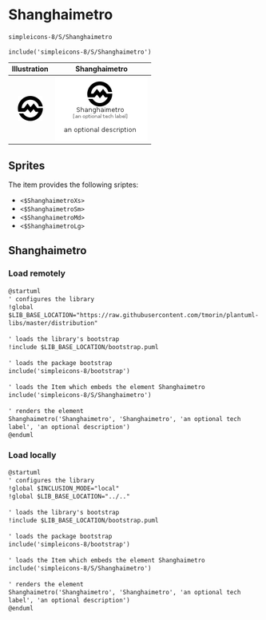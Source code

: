 # Shanghaimetro


```text
simpleicons-8/S/Shanghaimetro
```

```text
include('simpleicons-8/S/Shanghaimetro')
```



| Illustration | Shanghaimetro |
| :---: | :---: |
| ![illustration for Illustration](../../simpleicons-8/S/Shanghaimetro.png) | ![illustration for Shanghaimetro](../../simpleicons-8/S/Shanghaimetro.Local.png) |



## Sprites
The item provides the following sriptes:

- `<$ShanghaimetroXs>`
- `<$ShanghaimetroSm>`
- `<$ShanghaimetroMd>`
- `<$ShanghaimetroLg>`





## Shanghaimetro

### Load remotely
```plantuml
@startuml
' configures the library
!global $LIB_BASE_LOCATION="https://raw.githubusercontent.com/tmorin/plantuml-libs/master/distribution"

' loads the library's bootstrap
!include $LIB_BASE_LOCATION/bootstrap.puml

' loads the package bootstrap
include('simpleicons-8/bootstrap')

' loads the Item which embeds the element Shanghaimetro
include('simpleicons-8/S/Shanghaimetro')

' renders the element
Shanghaimetro('Shanghaimetro', 'Shanghaimetro', 'an optional tech label', 'an optional description')
@enduml
```

### Load locally
```plantuml
@startuml
' configures the library
!global $INCLUSION_MODE="local"
!global $LIB_BASE_LOCATION="../.."

' loads the library's bootstrap
!include $LIB_BASE_LOCATION/bootstrap.puml

' loads the package bootstrap
include('simpleicons-8/bootstrap')

' loads the Item which embeds the element Shanghaimetro
include('simpleicons-8/S/Shanghaimetro')

' renders the element
Shanghaimetro('Shanghaimetro', 'Shanghaimetro', 'an optional tech label', 'an optional description')
@enduml
```

